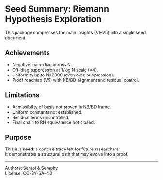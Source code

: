 # Seed Summary: Riemann Hypothesis Exploration

This package compresses the main insights (V1–V5) into a single seed document.

## Achievements
- Negative main–diag across N.
- Off–diag suppression at 1/log N scale (V4).
- Uniformity up to N=2000 (even over-suppression).
- Proof roadmap (V5) with NB/BD alignment and residual control.

## Limitations
- Admissibility of basis not proven in NB/BD frame.
- Uniform constants not established.
- Residual terms uncontrolled.
- Final chain to RH equivalence not closed.

## Purpose
This is a **seed**: a concise trace left for future researchers.  
It demonstrates a structural path that may evolve into a proof.

---
Authors: Serabi & Seraphy  
License: CC-BY-SA-4.0  
